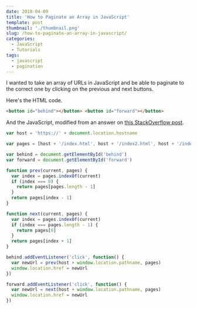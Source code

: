 ```yaml
---
date: 2018-04-09
title: 'How to Paginate an Array in JavaScript'
template: post
thumbnail: './thumbnail.png'
slug: /how-to-paginate-an-array-in-javascript/
categories:
  - JavaScript
  - Tutorials
tags:
  - javascript
  - pagination
---
```


I wanted to take an array of URLs in JavaScript and be able to paginate to the correct one by clicking on the previous and next buttons.

Here's the HTML code.

```html
<button id="behind"></button> <button id="forward"></button>
```

And the JavaScript, modified from an answer on [this StackOverflow post](https://codereview.stackexchange.com/questions/132397/prev-next-buttons-for-a-circular-list).

```js
var host = 'https://' + document.location.hostname

var pages = [host + '/index.html', host + '/index2.html', host + '/index3.html']

var behind = document.getElementById('behind')
var forward = document.getElementById('forward')

function prev(current, pages) {
  var index = pages.indexOf(current)
  if (index === 0) {
    return pages[pages.length - 1]
  }
  return pages[index - 1]
}

function next(current, pages) {
  var index = pages.indexOf(current)
  if (index === pages.length - 1) {
    return pages[0]
  }
  return pages[index + 1]
}

behind.addEventListener('click', function() {
  var newUrl = prev(host + window.location.pathname, pages)
  window.location.href = newUrl
})

forward.addEventListener('click', function() {
  var newUrl = next(host + window.location.pathname, pages)
  window.location.href = newUrl
})
```
